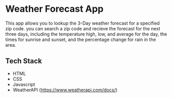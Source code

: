 # Weather Forecast App
This app allows you to lookup the 3-Day weather forecast for a specified zip code. you can search a zip code and recieve the forecast for the next three days, including the temperature high, low, and average for the day, the times for sunrise and sunset, and the percentage change for rain in the area.

## Tech Stack
- HTML
- CSS
- Javascript
- WeatherAPI (https://www.weatherapi.com/docs/)

